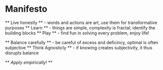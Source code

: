 # Manifesto

** Live honestly ** - words and actions are art, use them for transformative purposes
** Learn ** - things are simple, complexity is fractal; identify the building blocks
** Play ** - find fun in solving every problem, enjoy life!

** Balance carefully ** - be careful of excess and deficincy, optimal is often subjective
** Think Agnosticly ** - if knowing creates subjectivity, it thus disrupts balance

** _Apply empirically!_ **
